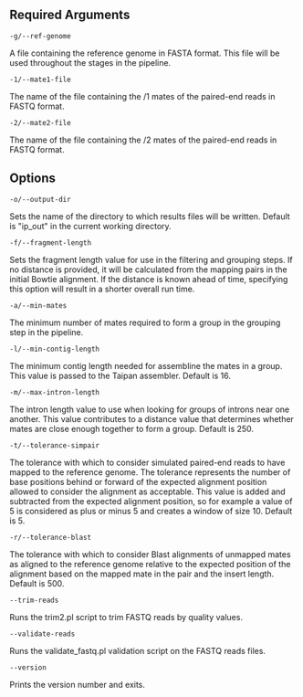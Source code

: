 Required Arguments
------------------

    -g/--ref-genome

A file containing the reference genome in FASTA format. This file will be used throughout the stages in the pipeline.

    -1/--mate1-file

The name of the file containing the /1 mates of the paired-end reads in FASTQ format.

    -2/--mate2-file

The name of the file containing the /2 mates of the paired-end reads in FASTQ format.

Options
-------

    -o/--output-dir

Sets the name of the directory to which results files will be written. Default is "ip_out" in the current working directory.

    -f/--fragment-length

Sets the fragment length value for use in the filtering and grouping steps. If no distance is provided, it will be calculated
from the mapping pairs in the initial Bowtie alignment. If the distance is known ahead of time, specifying this option will
result in a shorter overall run time.

    -a/--min-mates

The minimum number of mates required to form a group in the grouping step in the pipeline.

    -l/--min-contig-length

The minimum contig length needed for assembline the mates in a group. This value is passed to the Taipan assembler. Default is 16.

    -m/--max-intron-length

The intron length value to use when looking for groups of introns near one another. This value contributes to a distance value
that determines whether mates are close enough together to form a group. Default is 250.

    -t/--tolerance-simpair

The tolerance with which to consider simulated paired-end reads to have mapped to the reference genome. The tolerance represents the number of base positions behind or forward of the expected alignment position allowed to consider the alignment as acceptable. This value is added and subtracted from the expected alignment position, so for example a value of 5 is considered as plus or minus 5 and creates a window of size 10. Default is 5.

    -r/--tolerance-blast

The tolerance with which to consider Blast alignments of unmapped mates as aligned to the reference genome relative to the expected position of the alignment based on the mapped mate in the pair and the insert length. Default is 500.

    --trim-reads

Runs the trim2.pl script to trim FASTQ reads by quality values.

    --validate-reads

Runs the validate_fastq.pl validation script on the FASTQ reads files.

    --version

Prints the version number and exits.
